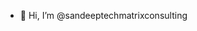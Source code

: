 - 👋 Hi, I’m @sandeeptechmatrixconsulting


<!---
sandeeptechmatrixconsulting/sandeeptechmatrixconsulting is a ✨ special ✨ repository because its `README.md` (this file) appears on your GitHub profile.
You can click the Preview link to take a look at your changes.
--->
